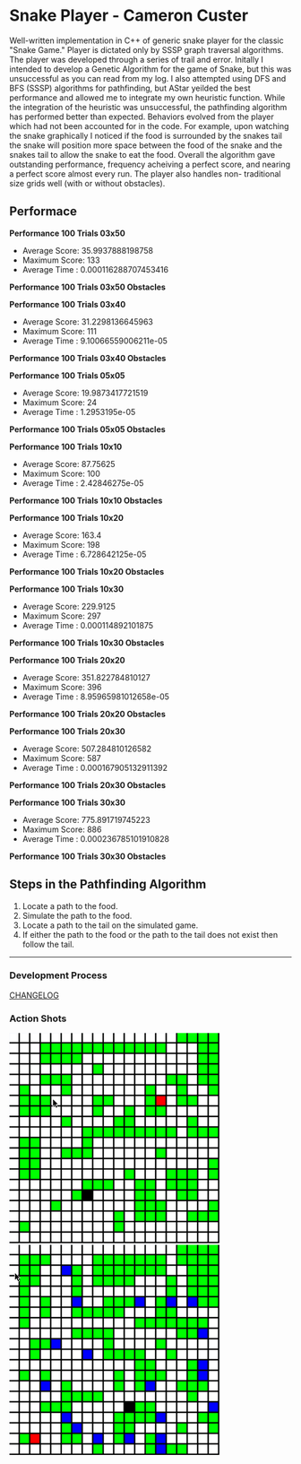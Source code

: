 # Snake Player - Cameron Custer #
Well-written implementation in C++ of generic snake player for the classic "Snake
Game." Player is dictated only by SSSP graph traversal algorithms. The player was
developed through a series of trail and error. Initally I intended to develop a
Genetic Algorithm for the game of Snake, but this was unsuccessful as you can
read from my log. I also attempted using DFS and BFS (SSSP) algorithms for
pathfinding, but AStar yeilded the best performance and allowed me to integrate
my own heuristic function. While the integration of the heuristic was
unsuccessful, the pathfinding algorithm has performed better than expected.
Behaviors evolved from the player which had not been accounted for in the code.
For example, upon watching the snake graphically I noticed if the food is
surrounded by the snakes tail the snake will position more space between the
food of the snake and the snakes tail to allow the snake to eat the food.
Overall the algorithm gave outstanding performance, frequency acheiving a perfect
score, and nearing a perfect score almost every run. The player also handles non-
traditional size grids well (with or without obstacles).

## Performace ##
**Performance 100 Trials 03x50**
- Average Score: 35.9937888198758
- Maximum Score: 133
- Average Time : 0.000116288707453416

**Performance 100 Trials 03x50 Obstacles**

**Performance 100 Trials 03x40**
- Average Score: 31.2298136645963
- Maximum Score: 111
- Average Time : 9.10066559006211e-05

**Performance 100 Trials 03x40 Obstacles**

**Performance 100 Trials 05x05**
- Average Score: 19.9873417721519
- Maximum Score: 24
- Average Time : 1.2953195e-05

**Performance 100 Trials 05x05 Obstacles**

**Performance 100 Trials 10x10**
- Average Score: 87.75625
- Maximum Score: 100
- Average Time : 2.42846275e-05

**Performance 100 Trials 10x10 Obstacles**

**Performance 100 Trials 10x20**
- Average Score: 163.4
- Maximum Score: 198
- Average Time : 6.728642125e-05

**Performance 100 Trials 10x20 Obstacles**

**Performance 100 Trials 10x30**
- Average Score: 229.9125
- Maximum Score: 297
- Average Time : 0.000114892101875

**Performance 100 Trials 10x30 Obstacles**

**Performance 100 Trials 20x20**
- Average Score: 351.822784810127
- Maximum Score: 396
- Average Time : 8.95965981012658e-05

**Performance 100 Trials 20x20 Obstacles**

**Performance 100 Trials 20x30**
- Average Score: 507.284810126582
- Maximum Score: 587
- Average Time : 0.000167905132911392

**Performance 100 Trials 20x30 Obstacles**

**Performance 100 Trials 30x30**
- Average Score: 775.891719745223
- Maximum Score: 886
- Average Time : 0.000236785101910828

**Performance 100 Trials 30x30 Obstacles**

Steps in the Pathfinding Algorithm
---
1. Locate a path to the food.
2. Simulate the path to the food.
3. Locate a path to the tail on the simulated game.
4. If either the path to the food or the path to the tail does not exist then
    follow the tail.
---

### Development Process ###
[CHANGELOG](Log)

### Action Shots ###
![Gif of snake player execution on 20x20 board](snake.gif)
&nbsp; &nbsp; &nbsp; &nbsp; &nbsp; &nbsp; &nbsp; &nbsp; &nbsp; &nbsp;
![Gif of snake player with obstacles execution on 20x20 board](snakeObstacles.gif)
